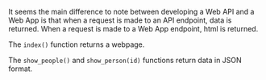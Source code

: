 It seems the main difference to note between developing a Web API and a Web App is that when a request is made to an API endpoint, data is returned. When a request is made to a Web App endpoint, html is returned.

The `index()` function returns a webpage.

The `show_people()` and `show_person(id)` functions return data in JSON format.

